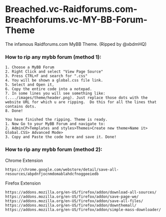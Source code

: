 # Breached.vc-Raidforums.com-Breachforums.vc-MY-BB-Forum-Theme
The infamous Raidforums.com MyBB Theme. (Ripped by @xbdmHQ)

### How to rip any mybb forum (method 1):
```
1. Choose a MyBB Forum
2. Right Click and select "View Page Source"
3. Press CTRL+F and search for ".css"
4. You will be shown a global.css file link.
5. Select and Open it,
6. Copy the entire code into a notepad.
7. In some lines you will see something like: (..../images/theme/header.png). Just replace those dots with the website URL for which u are ripping.  Do this for all the lines that contains dots.
8. Done!

You have finished the ripping. Theme is ready.
1. Now Go to your MyBB Forum and navigate to:
2. AdminCP>Templates and styles>Themes>Create new theme>Name it> Global.CSS> Advanced Mode>
3. Copy and Paste the code here and save it. Done!
```

### How to rip any mybb forum (method 2):

Chrome Extension
```
https://chrome.google.com/webstore/detail/save-all-resources/abpdnfjocnmdomablahdcfnoggeeiedb
```

Firefox Extension
```
https://addons.mozilla.org/en-US/firefox/addon/download-all-sources/
https://addons.mozilla.org/en-US/firefox/addon/save-page-we/
https://addons.mozilla.org/en-US/firefox/addon/save-all-files/
https://addons.mozilla.org/en-US/firefox/addon/downthemall/
https://addons.mozilla.org/en-US/firefox/addon/simple-mass-downloader/
```
